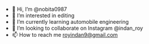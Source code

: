 - 👋 Hi, I’m @nobita0987
- 👀 I’m interested in editing
- 🌱 I’m currently learning automobile engineering
- 💞️ I’m looking to collaborate on Instagram @indan_roy
- 📫 How to reach me royindan9@gmail.com

<!---
nobita0987/nobita0987 is a ✨ special ✨ repository because its `README.md` (this file) appears on your GitHub profile.
You can click the Preview link to take a look at your changes.
--->
